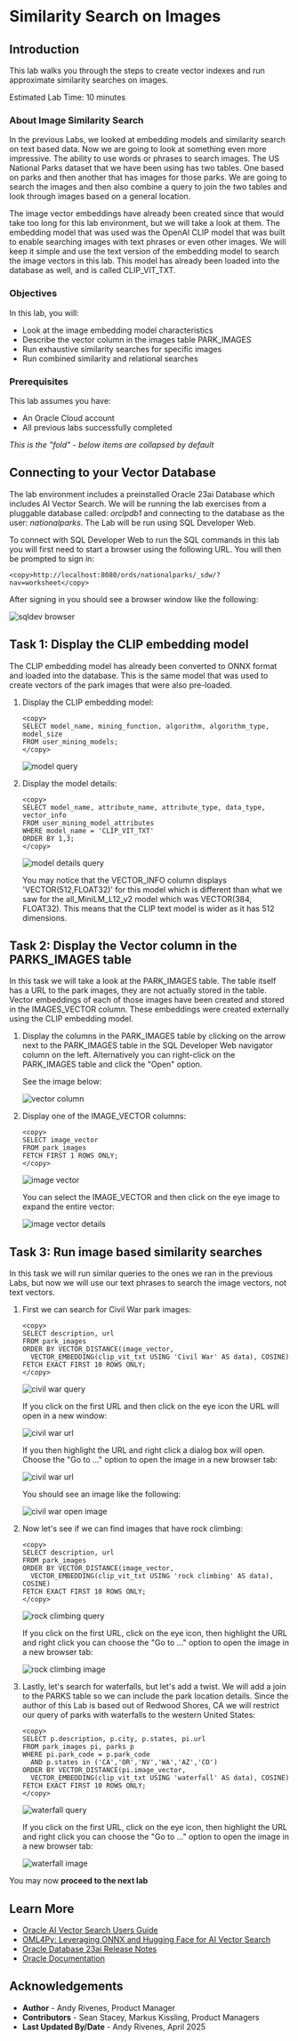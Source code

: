 # Similarity Search on Images

## Introduction

This lab walks you through the steps to create vector indexes and run approximate similarity searches on images.

Estimated Lab Time: 10 minutes

### About Image Similarity Search

In the previous Labs, we looked at embedding models and similarity search on text based data. Now we are going to look at something even more impressive. The ability to use words or phrases to search images. The US National Parks dataset that we have been using has two tables. One based on parks and then another that has images for those parks. We are going to search the images and then also combine a query to join the two tables and look through images based on a general location.

The image vector embeddings have already been created since that would take too long for this lab environment, but we will take a look at them. The embedding model that was used was the OpenAI CLIP model that was built to enable searching images with text phrases or even other images. We will keep it simple and use the text version of the embedding model to search the image vectors in this lab. This model has already been loaded into the database as well, and is called CLIP\_VIT\_TXT.


### Objectives

In this lab, you will:

* Look at the image embedding model characteristics
* Describe the vector column in the images table PARK_IMAGES
* Run exhaustive similarity searches for specific images
* Run combined similarity and relational searches

### Prerequisites

This lab assumes you have:
* An Oracle Cloud account
* All previous labs successfully completed


*This is the "fold" - below items are collapsed by default*

## Connecting to your Vector Database

The lab environment includes a preinstalled Oracle 23ai Database which includes AI Vector Search. We will be running the lab exercises from a pluggable database called: *orclpdb1* and connecting to the database as the user: *nationalparks*. The Lab will be run using SQL Developer Web.

To connect with SQL Developer Web to run the SQL commands in this lab you will first need to start a browser using the following URL. You will then be prompted to sign in:

  ```
  <copy>http://localhost:8080/ords/nationalparks/_sdw/?nav=worksheet</copy>
  ```

After signing in you should see a browser window like the following:

 ![sqldev browser](images/sqldev_web.png " ")


## Task 1: Display the CLIP embedding model

The CLIP embedding model has already been converted to ONNX format and loaded into the database. This is the same model that was used to create vectors of the park images that were also pre-loaded.

1. Display the CLIP embedding model:

    ```
    <copy>
    SELECT model_name, mining_function, algorithm, algorithm_type, model_size
    FROM user_mining_models;
    </copy>
    ```

    ![model query](images/CLIP_model.png " ")

      
2. Display the model details:

    ```
    <copy>
    SELECT model_name, attribute_name, attribute_type, data_type, vector_info
    FROM user_mining_model_attributes
    WHERE model_name = 'CLIP_VIT_TXT'
    ORDER BY 1,3;
    </copy>
    ```

    ![model details query](images/CLIP_details.png " ")

    You may notice that the VECTOR\_INFO column displays 'VECTOR(512,FLOAT32)' for this model which is different than what we saw for the all\_MiniLM\_L12\_v2 model which was VECTOR(384, FLOAT32).  This means that the CLIP text model is wider as it has 512 dimensions.


## Task 2: Display the Vector column in the PARKS\_IMAGES table

In this task we will take a look at the PARK\_IMAGES table. The table itself has a URL to the park images, they are not actually stored in the table. Vector embeddings of each of those images have been created and stored in the IMAGES\_VECTOR column. These embeddings were created externally using the CLIP embedding model.

1. Display the columns in the PARK\_IMAGES table by clicking on the arrow next to the PARK\_IMAGES table in the SQL Developer Web navigator column on the left. Alternatively you can right-click on the PARK\_IMAGES table and click the "Open" option.

    See the image below:

    ![vector column](images/park_images_columns.png " ")

2. Display one of the IMAGE\_VECTOR columns:

    ```
    <copy>
    SELECT image_vector
    FROM park_images
    FETCH FIRST 1 ROWS ONLY;
    </copy>
    ```

    ![image vector](images/image_vector.png " ")

    You can select the IMAGE\_VECTOR and then click on the eye image to expand the entire vector:

    ![image vector details](images/image_vector_details.png " ")

## Task 3: Run image based similarity searches

In this task we will run similar queries to the ones we ran in the previous Labs, but now we will use our text phrases to search the image vectors, not text vectors.

1. First we can search for Civil War park images:

    ```
    <copy>
    SELECT description, url
    FROM park_images
    ORDER BY VECTOR_DISTANCE(image_vector,
      VECTOR_EMBEDDING(clip_vit_txt USING 'Civil War' AS data), COSINE)
    FETCH EXACT FIRST 10 ROWS ONLY;
    </copy>
    ```

    ![civil war query](images/query_civil_war_1_run.png " ")

    If you click on the first URL and then click on the eye icon the URL will open in a new window:

    ![civil war url](images/query_civil_war_2_click_eye.png " ")
    
    If you then highlight the URL and right click a dialog box will open. Choose the "Go to ..." option to open the image in a new browser tab:
    
    ![civil war url](images/query_civil_war_3_open_url.png " ")
    
    You should see an image like the following:

    ![civil war open image](images/civil_war.png " ")

2. Now let's see if we can find images that have rock climbing:

    ```
    <copy>
    SELECT description, url
    FROM park_images
    ORDER BY VECTOR_DISTANCE(image_vector,
      VECTOR_EMBEDDING(clip_vit_txt USING 'rock climbing' AS data), COSINE)
    FETCH EXACT FIRST 10 ROWS ONLY;
    </copy>
    ```

    ![rock climbing query](images/query_rock_climbing.png " ")

    If you click on the first URL, click on the eye icon, then highlight the URL and right click you can choose the "Go to ..." option to open the image in a new browser tab:

    ![rock climbing image](images/rock_climber.png " ")

3. Lastly, let's search for waterfalls, but let's add a twist. We will add a join to the PARKS table so we can include the park location details. Since the author of this Lab is based out of Redwood Shores, CA we will restrict our query of parks with waterfalls to the western United States:

    ```
    <copy>
    SELECT p.description, p.city, p.states, pi.url
    FROM park_images pi, parks p
    WHERE pi.park_code = p.park_code
      AND p.states in ('CA','OR','NV','WA','AZ','CO')
    ORDER BY VECTOR_DISTANCE(pi.image_vector,
      VECTOR_EMBEDDING(clip_vit_txt USING 'waterfall' AS data), COSINE)
    FETCH EXACT FIRST 10 ROWS ONLY;
    </copy>
    ```

    ![waterfall query](images/query_waterfall_location.png " ")

    If you click on the first URL, click on the eye icon, then highlight the URL and right click you can choose the "Go to ..." option to open the image in a new browser tab:

    ![waterfall image](images/waterfall.png " ")


You may now **proceed to the next lab**


## Learn More

* [Oracle AI Vector Search Users Guide](https://docs.oracle.com/en/database/oracle/oracle-database/23/vecse/index.html)
* [OML4Py: Leveraging ONNX and Hugging Face for AI Vector Search](https://blogs.oracle.com/machinelearning/post/oml4py-leveraging-onnx-and-hugging-face-for-advanced-ai-vector-search)
* [Oracle Database 23ai Release Notes](https://docs.oracle.com/en/database/oracle/oracle-database/23/rnrdm/index.html)
* [Oracle Documentation](http://docs.oracle.com)

## Acknowledgements
* **Author** - Andy Rivenes, Product Manager
* **Contributors** - Sean Stacey, Markus Kissling, Product Managers
* **Last Updated By/Date** - Andy Rivenes, April 2025
